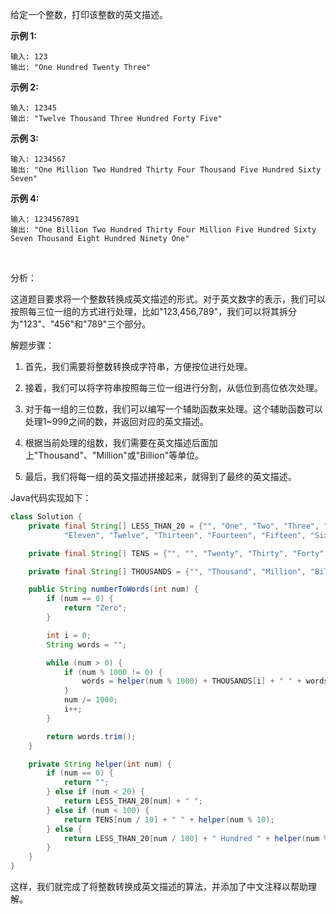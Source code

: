 给定一个整数，打印该整数的英文描述。

**示例 1:**

```
输入: 123
输出: "One Hundred Twenty Three"
```

**示例 2:**

```
输入: 12345
输出: "Twelve Thousand Three Hundred Forty Five"
```

**示例 3:**

```
输入: 1234567
输出: "One Million Two Hundred Thirty Four Thousand Five Hundred Sixty Seven"
```

**示例 4:**

```
输入: 1234567891
输出: "One Billion Two Hundred Thirty Four Million Five Hundred Sixty Seven Thousand Eight Hundred Ninety One"
```

​               





分析：

这道题目要求将一个整数转换成英文描述的形式。对于英文数字的表示，我们可以按照每三位一组的方式进行处理，比如"123,456,789"，我们可以将其拆分为"123"、"456"和"789"三个部分。

解题步骤：

1. 首先，我们需要将整数转换成字符串，方便按位进行处理。

2. 接着，我们可以将字符串按照每三位一组进行分割，从低位到高位依次处理。

3. 对于每一组的三位数，我们可以编写一个辅助函数来处理。这个辅助函数可以处理1~999之间的数，并返回对应的英文描述。

4. 根据当前处理的组数，我们需要在英文描述后面加上"Thousand"、"Million"或"Billion"等单位。

5. 最后，我们将每一组的英文描述拼接起来，就得到了最终的英文描述。

Java代码实现如下：

```java
class Solution {
    private final String[] LESS_THAN_20 = {"", "One", "Two", "Three", "Four", "Five", "Six", "Seven", "Eight", "Nine", "Ten",
            "Eleven", "Twelve", "Thirteen", "Fourteen", "Fifteen", "Sixteen", "Seventeen", "Eighteen", "Nineteen"};

    private final String[] TENS = {"", "", "Twenty", "Thirty", "Forty", "Fifty", "Sixty", "Seventy", "Eighty", "Ninety"};

    private final String[] THOUSANDS = {"", "Thousand", "Million", "Billion"};

    public String numberToWords(int num) {
        if (num == 0) {
            return "Zero";
        }

        int i = 0;
        String words = "";

        while (num > 0) {
            if (num % 1000 != 0) {
                words = helper(num % 1000) + THOUSANDS[i] + " " + words;
            }
            num /= 1000;
            i++;
        }

        return words.trim();
    }

    private String helper(int num) {
        if (num == 0) {
            return "";
        } else if (num < 20) {
            return LESS_THAN_20[num] + " ";
        } else if (num < 100) {
            return TENS[num / 10] + " " + helper(num % 10);
        } else {
            return LESS_THAN_20[num / 100] + " Hundred " + helper(num % 100);
        }
    }
}
```

这样，我们就完成了将整数转换成英文描述的算法，并添加了中文注释以帮助理解。